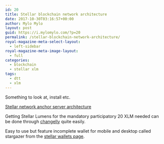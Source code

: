 ```yaml
---
id: 20
title: Stellar blockchain network architecture
date: 2017-10-30T03:16:57+00:00
author: Mylo Mylo
layout: post
guid: https://i.mylomylo.com/?p=20
permalink: /stellar-blockchain-network-architecture/
royal-magazine-meta-select-layout:
  - left-sidebar
royal-magazine-meta-image-layout:
  - full
categories:
  - blockchain
  - stellar xlm
tags:
  - dtt
  - xlm
---
```

Something to look at, install etc.

[Stellar network anchor server architecture](https://www.stellar.org/developers/guides/anchor/index.html)

Getting Stellar Lumens for the mandatory participatory 20 XLM needed can be done through [changelly](https://changelly.com/) quite easily.

Easy to use but feature incomplete wallet for mobile and desktop called stargazer from the [stellar wallets page](https://www.stellar.org/lumens/wallets/).

&nbsp;